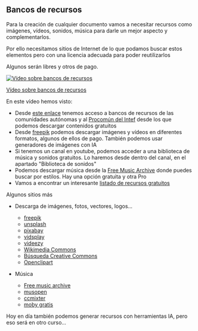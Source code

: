 ## Bancos de recursos

Para la creación de cualquier documento vamos a necesitar recursos como imágenes, vídeos, sonidos, música para darle un mejor aspecto y complementarlos.

Por ello necesitamos sitios de Internet de lo que podamos buscar estos elementos pero con una licencia adecuada para poder reutilizarlos

Algunos serán libres y otros de pago.

[![Vídeo sobre bancos de recursos](https://img.youtube.com/vi/GYoRTALPOX4/0.jpg)](https://youtu.be/GYoRTALPOX4)

[Vídeo sobre bancos de recursos](https://drive.google.com/file/d/1z3zAUmTYZAiBA8HDOtKkig18a04rpRQo/view?usp=drive_link)

En este vídeo hemos visto:

* Desde [este enlace](https://aonialearning.com/educacion/recursos-digitales-aula-online/) tenemos acceso a bancos de recursos de las comunidades autónomas y al [Procomún del  Intef](https://procomun.intef.es/bm/buscador) desde los que podemos descargar contenidos gratuitos
* Desde [freepik](https://www.freepik.es/) podemos descargar imágenes y vídeos en diferentes formatos, algunos de ellos de pago. También podemos usar generadores de imágenes con IA
* Si tenemos un canal en youtube, podemos acceder a una biblioteca de música y sonidos gratuitos. Lo haremos desde dentro del canal, en el apartado "Biblioteca de sonidos"
* Podemos descargar música desde la [Free Music Archive](https://freemusicarchive.org/) donde puedes buscar por estilos. Hay una opción gratuita y otra Pro
* Vamos a encontrar un  interesante [listado de recursos gratuitos](https://www.educaciontrespuntocero.com/recursos/bancos-de-imagenes-gratis/)

Algunos sitios más

* Descarga de imágenes, fotos, vectores, logos... 

    - [freepik](https://www.freepik.es/)
    - [unsplash](https://unsplash.com/)
    - [pixabay](https://pixabay.com/es/)
    - [vidsplay](https://www.vidsplay.com/)
    - [videezy](https://es.videezy.com/)
    - [Wikimedia Commons](https://commons.wikimedia.org/wiki/Main_Page?uselang=es)
    - [Búsqueda Creative Commons](https://search.creativecommons.org/?lang=es)
    - [Openclipart](https://openclipart.org/)
* Música
    - [Free music archive](https://freemusicarchive.org/)
    - [musopen](https://musopen.org/es/)
    - [ccmixter](http://dig.ccmixter.org/)
    - [moby gratis](https://mobygratis.com/)
 

Hoy en día también podemos generar recursos con herramientas IA, pero eso será en otro curso...
